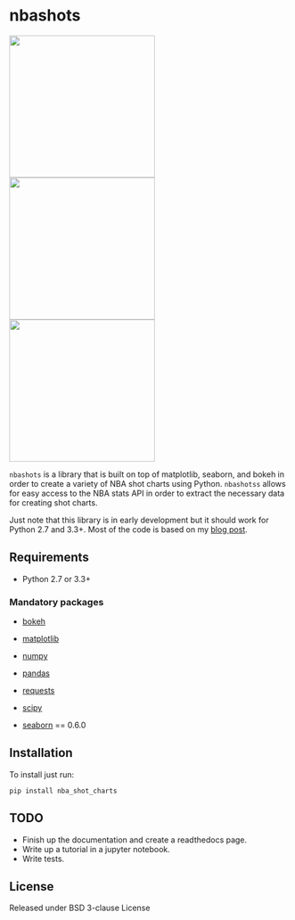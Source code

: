 nbashots
=======================================

<div class="row">
<img src="https://i.imgur.com/Hg4gg6T.png" height="255" width="261">
<img src="https://i.imgur.com/Fc3ZTTP.png" height="255" width="261">
<img src="https://i.imgur.com/xw0Jlm3.png" height="255" width="261">
</div>

`nbashots` is a library that is built on top of matplotlib, seaborn, and
bokeh in order to create a variety of NBA shot charts using Python.
`nbashotss` allows for easy access to the NBA stats API in order to extract
the necessary data for creating shot charts.

Just note that this library is in early development but it should work for Python
2.7 and 3.3+. Most of the code is based on my 
[blog post](http://savvastjortjoglou.com/nba-shot-sharts.html).


Requirements
------------
- Python 2.7 or 3.3+

### Mandatory packages

- [bokeh](http://bokeh.pydata.org/en/latest/)

- [matplotlib](http://matplotlib.sourceforge.net)

- [numpy](http://www.numpy.org/)

- [pandas](http://pandas.pydata.org/)

- [requests](http://docs.python-requests.org/en/latest/)

- [scipy](http://www.scipy.org/)

- [seaborn](https://stanford.edu/~mwaskom/software/seaborn/) == 0.6.0


Installation
------------
To install just run:
    
    pip install nba_shot_charts


TODO
----

- Finish up the documentation and create a readthedocs page.
- Write up a tutorial in a jupyter notebook.
- Write tests.


License
-------
Released under BSD 3-clause License
